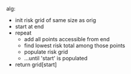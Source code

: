 alg:
- init risk grid of same size as orig
- start at end
- repeat
  - add all points accessible from end
  - find lowest risk total among those points
  - populate risk grid
  - ...until 'start' is populated
- return grid[start]
